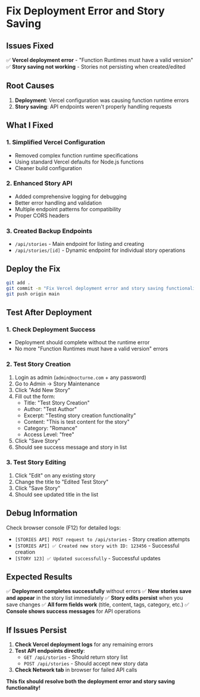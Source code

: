 # Fix Deployment Error and Story Saving

## Issues Fixed

✅ **Vercel deployment error** - "Function Runtimes must have a valid version"
✅ **Story saving not working** - Stories not persisting when created/edited

## Root Causes

1. **Deployment**: Vercel configuration was causing function runtime errors
2. **Story saving**: API endpoints weren't properly handling requests

## What I Fixed

### 1. Simplified Vercel Configuration

- Removed complex function runtime specifications
- Using standard Vercel defaults for Node.js functions
- Cleaner build configuration

### 2. Enhanced Story API

- Added comprehensive logging for debugging
- Better error handling and validation
- Multiple endpoint patterns for compatibility
- Proper CORS headers

### 3. Created Backup Endpoints

- `/api/stories` - Main endpoint for listing and creating
- `/api/stories/[id]` - Dynamic endpoint for individual story operations

## Deploy the Fix

```bash
git add .
git commit -m "Fix Vercel deployment error and story saving functionality"
git push origin main
```

## Test After Deployment

### 1. Check Deployment Success

- Deployment should complete without the runtime error
- No more "Function Runtimes must have a valid version" errors

### 2. Test Story Creation

1. Login as admin (`admin@nocturne.com` + any password)
2. Go to Admin → Story Maintenance
3. Click "Add New Story"
4. Fill out the form:
   - Title: "Test Story Creation"
   - Author: "Test Author"
   - Excerpt: "Testing story creation functionality"
   - Content: "This is test content for the story"
   - Category: "Romance"
   - Access Level: "free"
5. Click "Save Story"
6. Should see success message and story in list

### 3. Test Story Editing

1. Click "Edit" on any existing story
2. Change the title to "Edited Test Story"
3. Click "Save Story"
4. Should see updated title in the list

## Debug Information

Check browser console (F12) for detailed logs:

- `[STORIES API] POST request to /api/stories` - Story creation attempts
- `[STORIES API] ✅ Created new story with ID: 123456` - Successful creation
- `[STORY 123] ✅ Updated successfully` - Successful updates

## Expected Results

✅ **Deployment completes successfully** without errors
✅ **New stories save and appear** in the story list immediately
✅ **Story edits persist** when you save changes
✅ **All form fields work** (title, content, tags, category, etc.)
✅ **Console shows success messages** for API operations

## If Issues Persist

1. **Check Vercel deployment logs** for any remaining errors
2. **Test API endpoints directly**:
   - `GET /api/stories` - Should return story list
   - `POST /api/stories` - Should accept new story data
3. **Check Network tab** in browser for failed API calls

**This fix should resolve both the deployment error and story saving functionality!**
